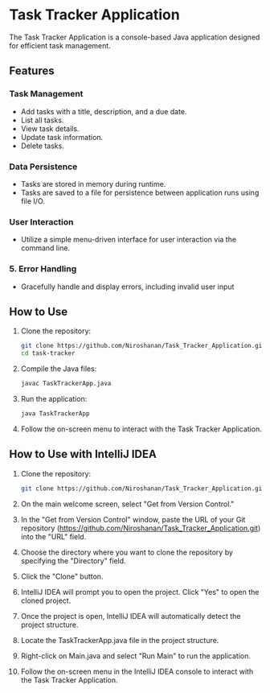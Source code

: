 # Task Tracker Application

The Task Tracker Application is a console-based Java application designed for efficient task management. 

## Features

### Task Management
   - Add tasks with a title, description, and a due date.
   - List all tasks.
   - View task details.
   - Update task information.
   - Delete tasks.


### Data Persistence
   - Tasks are stored in memory during runtime.
   - Tasks are saved to a file for persistence between application runs using file I/O.

### User Interaction
   - Utilize a simple menu-driven interface for user interaction via the command line.

### 5. Error Handling
   - Gracefully handle and display errors, including invalid user input

## How to Use

1. Clone the repository:
   ```bash
   git clone https://github.com/Niroshanan/Task_Tracker_Application.git
   cd task-tracker

2. Compile the Java files:
   ```bash
   javac TaskTrackerApp.java
   
3. Run the application:
   ```bash
   java TaskTrackerApp

4. Follow the on-screen menu to interact with the Task Tracker Application.
   
## How to Use with IntelliJ IDEA

1. Clone the repository:

   ```bash
   git clone https://github.com/Niroshanan/Task_Tracker_Application.git

1. On the main welcome screen, select "Get from Version Control."
2. In the "Get from Version Control" window, paste the URL of your Git repository (https://github.com/Niroshanan/Task_Tracker_Application.git) into the "URL" field.
3. Choose the directory where you want to clone the repository by specifying the "Directory" field.
4. Click the "Clone" button.
5. IntelliJ IDEA will prompt you to open the project. Click "Yes" to open the cloned project.
6. Once the project is open, IntelliJ IDEA will automatically detect the project structure.
7. Locate the TaskTrackerApp.java file in the project structure.
8. Right-click on Main.java and select "Run Main" to run the application.
9. Follow the on-screen menu in the IntelliJ IDEA console to interact with the Task Tracker Application.
